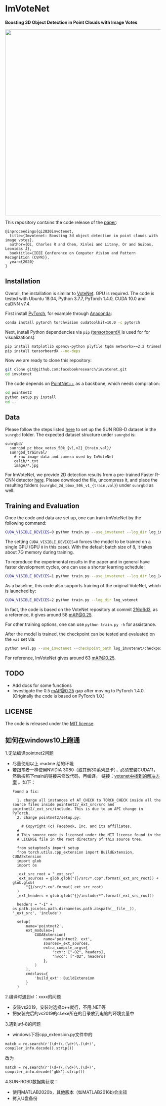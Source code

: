 # ImVoteNet
**Boosting 3D Object Detection in Point Clouds with Image Votes**

<p align="center">
  <img src="http://xinleic.xyz/images/imvote.png" width="600" />
</p>

This repository contains the code release of the [paper](https://arxiv.org/abs/2001.10692):
```
@inproceedings{qi2020imvotenet,
  title={Imvotenet: Boosting 3d object detection in point clouds with image votes},
  author={Qi, Charles R and Chen, Xinlei and Litany, Or and Guibas, Leonidas J},
  booktitle={IEEE Conference on Computer Vision and Pattern Recognition (CVPR)},
  year={2020}
}
```

## Installation
Overall, the installation is similar to [VoteNet](https://github.com/facebookresearch/votenet). GPU is required. The code is tested with Ubuntu 18.04, Python 3.7.7, PyTorch 1.4.0, CUDA 10.0 and cuDNN v7.4.

First install [PyTorch](https://pytorch.org/get-started/locally/), for example through [Anaconda](https://docs.anaconda.com/anaconda/install/):
```bash
conda install pytorch torchvision cudatoolkit=10.0 -c pytorch
```
Next, install Python dependencies via `pip` ([tensorboardX](https://github.com/lanpa/tensorboardX) is used for for visualizations):
```bash
pip install matplotlib opencv-python plyfile tqdm networkx==2.2 trimesh==2.35.39
pip install tensorboardX --no-deps
```
Now we are ready to clone this repository:
```bash
git clone git@github.com:facebookresearch/imvotenet.git
cd imvotenet
```
The code depends on [PointNet++](http://arxiv.org/abs/1706.02413) as a backbone, which needs compilation:
```bash
cd pointnet2
python setup.py install
cd ..
```

## Data
Please follow the steps listed [here](https://github.com/facebookresearch/votenet/blob/master/sunrgbd/README.md) to set up the SUN RGB-D dataset in the `sunrgbd` folder. The expected dataset structure under `sunrgbd` is:
```
sunrgbd/
  sunrgbd_pc_bbox_votes_50k_{v1,v2}_{train,val}/
  sunrgbd_trainval/
    # raw image data and camera used by ImVoteNet
    calib/*.txt
    image/*.jpg
```
For ImVoteNet, we provide 2D detection results from a pre-trained Faster R-CNN detector [here](https://dl.fbaipublicfiles.com/imvotenet/2d_bbox/sunrgbd_2d_bbox_50k_v1.tgz). Please download the file, uncompress it, and place the resulting folders (`sunrgbd_2d_bbox_50k_v1_{train,val}`) under `sunrgbd` as well.

## Training and Evaluation

Once the code and data are set up, one can train ImVoteNet by the following command:
```bash
CUDA_VISIBLE_DEVICES=0 python train.py --use_imvotenet --log_dir log_imvotenet
```
The setting `CUDA_VISIBLE_DEVICES=0` forces the model to be trained on a single GPU (GPU `0` in this case). With the default batch size of 8, it takes about 7G memory during training. 

To reproduce the experimental results in the paper and in general have faster development cycles, one can use a shorter learning schedule: 
```bash
CUDA_VISIBLE_DEVICES=1 python train.py --use_imvotenet --log_dir log_140ep --max_epoch 140 --lr_decay_steps 80,120 --lr_decay_rates 0.1,0.1
```

As a baseline, this code also supports training of the original VoteNet, which is launched by:
```bash
CUDA_VISIBLE_DEVICES=2 python train.py --log_dir log_votenet
```
In fact, the code is based on the VoteNet repository at commit [2f6d6d3](https://github.com/facebookresearch/votenet/tree/2f6d6d3), as a reference, it gives around 58 mAP@0.25.

For other training options, one can use `python train.py -h` for assistance.

After the model is trained, the checkpoint can be tested and evaluated on the `val` set via:
```bash
python eval.py --use_imvotenet --checkpoint_path log_imvotenet/checkpoint.tar --dump_dir eval_imvotenet --cluster_sampling seed_fps --use_3d_nms --use_cls_nms --per_class_proposal
```
For reference, ImVoteNet gives around 63 mAP@0.25.

## TODO
- Add docs for some functions
- Investigate the 0.5 mAP@0.25 gap after moving to PyTorch 1.4.0. (Originally the code is based on PyTorch 1.0.)

## LICENSE

The code is released under the [MIT license](LICENSE).


## 如何在windows10上跑通
1.无法编译pointnet2问题
- 尽量使用以上 readme 给的环境
- 若跟笔者一样使用NVIDIA 3080（或其他30系列显卡），必须安装CUDA11，然后按照下main的链接来修改代码，再编译。
链接：[votenet中找到的解决方案](https://github.com/facebookresearch/votenet/issues/108)
  。如下：
  ```
  Found a fix:

    1. change all instances of AT_CHECK to TORCH_CHECK inside all the source files inside pointnet2/_ext_src/src and pointnet2/_ext_src/include. This is due to an API change in PyTorch.
    2. change pointnet2/setup.py:
  ```
  ```
      # Copyright (c) Facebook, Inc. and its affiliates.
    # 
    # This source code is licensed under the MIT license found in the
    # LICENSE file in the root directory of this source tree.
    
    from setuptools import setup
    from torch.utils.cpp_extension import BuildExtension, CUDAExtension
    import glob
    import os
    
    _ext_src_root = "_ext_src"
    _ext_sources = glob.glob("{}/src/*.cpp".format(_ext_src_root)) + glob.glob(
        "{}/src/*.cu".format(_ext_src_root)
    )
    _ext_headers = glob.glob("{}/include/*".format(_ext_src_root))
    
    headers = "-I" + os.path.join(os.path.dirname(os.path.abspath(__file__)), '_ext_src', 'include')
    
    setup(
        name='pointnet2',
        ext_modules=[
            CUDAExtension(
                name='pointnet2._ext',
                sources=_ext_sources,
                extra_compile_args={
                    "cxx": ["-O2", headers],
                    "nvcc": ["-O2", headers]
                },
            )
        ],
        cmdclass={
            'build_ext': BuildExtension
        }
    )
  ```
  
2.编译时遇到cl：xxxx的问题
- 安装vs2019，安装时选择c++就行，不用.NET等
- 把安装完后的vs2019的cl.exe所在的目录放到电脑的环境变量中

3.遇到utf-8的问题
- windows下将cpp_extension.py文件中的
```
match = re.search(r'(\d+)\.(\d+)\.(\d+)', compiler_info.decode().strip())
```
改为
```
match = re.search(r'(\d+)\.(\d+)\.(\d+)', compiler_info.decode('gbk').strip())
```

4.SUN-RGBD数据集获取：
- 使用MATLAB2020b，其他版本（如MATLAB2016b)会出错
- 拷入U盘备份